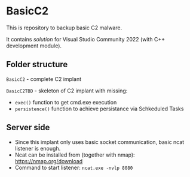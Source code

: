 # BasicC2
This is repository to backup basic C2 malware.

It contains *solution* for Visual Studio Community 2022 (with C++ development module).

## Folder structure
`BasicC2` - complete C2 implant

`BasicC2TBD` - skeleton of C2 implant with missing:
  - `exec()` function to get cmd.exe execution
  - `persistence()` function to achieve persistance via Schkeduled Tasks

## Server side
- Since this implant only uses basic socket communication, basic ncat listener is enough.
- Ncat can be installed from (together with nmap): https://nmap.org/download
- Command to start listener: `ncat.exe -nvlp 8080`